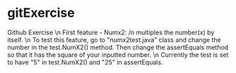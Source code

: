 # gitExercise
Github Exercise
\n
First feature - Numx2:
/n
multiples the number(x) by itself.
\n
To test this feature, go to "numx2test.java" class and change the number in the test.NumX2() method. Then change the assertEquals method so that it has the square of your inputted number.
\n
Currently the test is set to have "5" in test.NumX2() and "25" in assertEquals.
